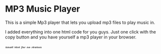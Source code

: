 <h1>MP3 Music Player</h1>
<p>This is a simple Mp3 player that lets you upload mp3 files to play music in.</p>
<footer>I added everything into one html code for you guys. Just one click with the copy button and you have yourself a mp3 player in your browser.</footer>
<h6>ˢᵐᵃˡˡ ᵗᵉˣᵗ ᶠᵒʳ ⁿᵒ ʳᵉᵃˢᵒⁿ</h6>
